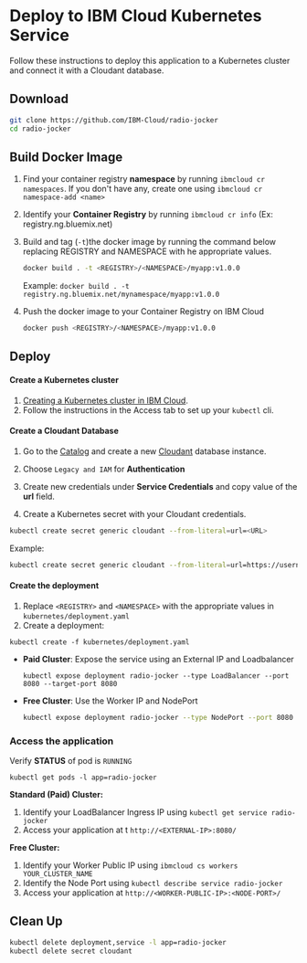 # Deploy to IBM Cloud Kubernetes Service

Follow these instructions to deploy this application to a Kubernetes cluster and connect it with a Cloudant database.

## Download

```bash
git clone https://github.com/IBM-Cloud/radio-jocker
cd radio-jocker
```

## Build Docker Image

1. Find your container registry **namespace** by running `ibmcloud cr namespaces`. If you don't have any, create one using `ibmcloud cr namespace-add <name>`

2. Identify your **Container Registry** by running `ibmcloud cr info` (Ex: registry.ng.bluemix.net)

3. Build and tag (`-t`)the docker image by running the command below replacing REGISTRY and NAMESPACE with he appropriate values.

   ```sh
   docker build . -t <REGISTRY>/<NAMESPACE>/myapp:v1.0.0
   ```
   Example: `docker build . -t registry.ng.bluemix.net/mynamespace/myapp:v1.0.0`

4. Push the docker image to your Container Registry on IBM Cloud

   ```sh
   docker push <REGISTRY>/<NAMESPACE>/myapp:v1.0.0
   ```

## Deploy

#### Create a Kubernetes cluster

1. [Creating a Kubernetes cluster in IBM Cloud](https://console.bluemix.net/docs/containers/container_index.html#clusters).
2. Follow the instructions in the Access tab to set up your `kubectl` cli.

#### Create a Cloudant Database 

1. Go to the [Catalog](https://console.bluemix.net/catalog/) and create a new [Cloudant](https://console.bluemix.net/catalog/services/cloudant-nosql-db) database instance.

2. Choose `Legacy and IAM` for **Authentication**

3. Create new credentials under **Service Credentials** and copy value of the **url** field.

4. Create a Kubernetes secret with your Cloudant credentials.

```bash
kubectl create secret generic cloudant --from-literal=url=<URL>
```
Example:
```bash
kubectl create secret generic cloudant --from-literal=url=https://username:passw0rdf@username-bluemix.cloudant.com
```

#### Create the deployment

1. Replace `<REGISTRY>` and `<NAMESPACE>` with the appropriate values in `kubernetes/deployment.yaml`
2. Create a deployment:
  ```shell
  kubectl create -f kubernetes/deployment.yaml
  ```
- **Paid Cluster**: Expose the service using an External IP and Loadbalancer
  ```
  kubectl expose deployment radio-jocker --type LoadBalancer --port 8080 --target-port 8080
  ```

- **Free Cluster**: Use the Worker IP and NodePort
  ```bash
  kubectl expose deployment radio-jocker --type NodePort --port 8080 --target-port 8080
  ```

### Access the application

Verify **STATUS** of pod is `RUNNING`

```shell
kubectl get pods -l app=radio-jocker
```

**Standard (Paid) Cluster:**

1. Identify your LoadBalancer Ingress IP using `kubectl get service radio-jocker`
2. Access your application at t `http://<EXTERNAL-IP>:8080/`

**Free Cluster:**

1. Identify your Worker Public IP using `ibmcloud cs workers YOUR_CLUSTER_NAME`
2. Identify the Node Port using `kubectl describe service radio-jocker`
3. Access your application at `http://<WORKER-PUBLIC-IP>:<NODE-PORT>/`


## Clean Up
```bash
kubectl delete deployment,service -l app=radio-jocker
kubectl delete secret cloudant
```
